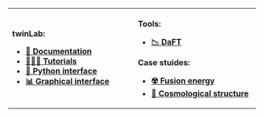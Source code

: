 <table>
<tr>
<th align="left">
<img width="400" height="1">

twinLab:

-   [📖 Documentation](https://digilab-ai.github.io/twinLab)
-   [👩🏾‍💻 Tutorials](https://github.com/digiLab-ai/twinLab-Demos)
-   [🧪 Python interface](https://pypi.org/project/twinlab)
-   [📊 Graphical interface](https://f2yq4lqtu5xle36mqgh5rprefe0xcilt.lambda-url.eu-west-2.on.aws)

</th>
<th align="left">
<img width="400" height="1">

Tools:

-   [📉 DaFT](https://github.com/digiLab-ai/daft)

Case stuides:

-   [☢️ Fusion energy](https://github.com/digiLab-ai/NuclearFusion)
-   [🌌 Cosmological structure](https://github.com/digiLab-ai/CosmologicalStructure)

</th>
</tr>
</table>
